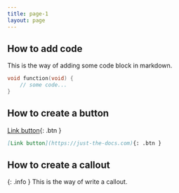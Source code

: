 ```yaml
---
title: page-1
layout: page
---
```

## How to add code

This is the way of adding some code block in markdown.

```c
void function(void) {
    // some code...
}
```

## How to create a button

[Link button](https://just-the-docs.com){: .btn }

```markdown
[Link button](https://just-the-docs.com){: .btn }
```

## How to create a callout

{: .info }
This is the way of write a callout.
